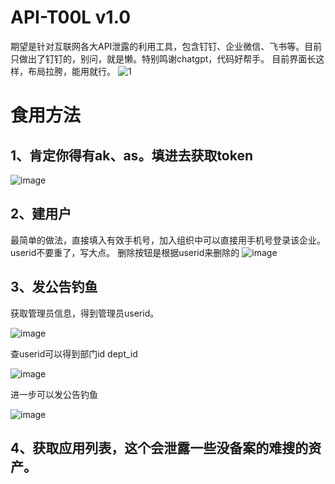 # API-T00L v1.0
期望是针对互联网各大API泄露的利用工具，包含钉钉、企业微信、飞书等。目前只做出了钉钉的，别问，就是懒。特别鸣谢chatgpt，代码好帮手。
目前界面长这样，布局拉胯，能用就行。
![1](https://github.com/pykiller/API-T00L/assets/38202442/597e89ae-a7fb-4548-bb6d-09e52b6f924e)


# 食用方法

## 1、肯定你得有ak、as。填进去获取token
![image](https://github.com/pykiller/API-T00L/assets/38202442/6a27185b-2094-4779-9a0c-b2226c44335b)


## 2、建用户
最简单的做法，直接填入有效手机号，加入组织中可以直接用手机号登录该企业。
userid不要重了，写大点。
删除按钮是根据userid来删除的
![image](https://github.com/pykiller/API-T00L/assets/38202442/ca48b14b-f5a8-4874-90bc-375187d34c46)




## 3、发公告钓鱼
获取管理员信息，得到管理员userid。

![image](https://github.com/pykiller/API-T00L/assets/38202442/1d17c5aa-b76d-491b-a38d-953895a69140)



查userid可以得到部门id dept_id

![image](https://github.com/pykiller/API-T00L/assets/38202442/e15f4314-aebb-4548-8931-3dc244cacfaf)


进一步可以发公告钓鱼

![image](https://github.com/pykiller/API-T00L/assets/38202442/aa04d127-3e5e-4ce1-b8ef-49c63aee6d3f)


## 4、获取应用列表，这个会泄露一些没备案的难搜的资产。
